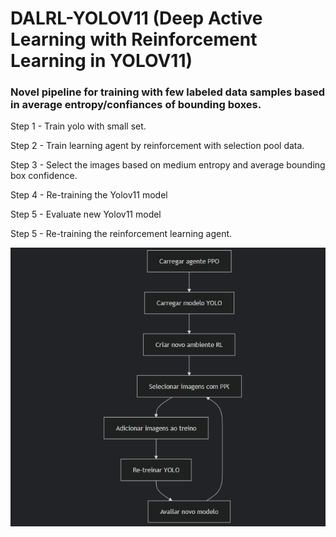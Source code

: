 # DALRL-YOLOV11 (Deep Active Learning with Reinforcement Learning in YOLOV11)

### Novel pipeline for training with few labeled data samples based in average entropy/confiances of bounding boxes.

Step 1 - Train yolo with small set.

Step 2 - Train learning agent by reinforcement with selection pool data.

Step 3 - Select the images based on medium entropy and average bounding box confidence.

Step 4 - Re-training the Yolov11 model

Step 5 - Evaluate new Yolov11 model

Step 5 - Re-training the reinforcement learning agent.

![alt text](image.png)